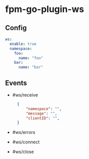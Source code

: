 # fpm-go-plugin-ws

## Config

```yaml
ws:
  enable: true
  namespace:
    foo:
      name: "foo"
    bar:
      name: "bar"
```

## Events

- #ws/receive

  ```json
	{
		"namespace": "",
		"message": "",
		"clientID": "",
	}
  ```
- #ws/errors
- #ws/connect
- #ws/close